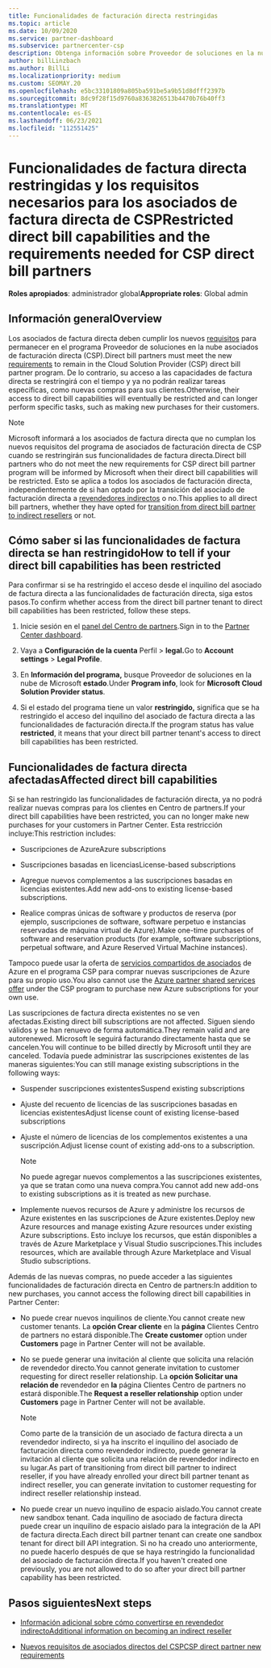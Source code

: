 ```yaml
---
title: Funcionalidades de facturación directa restringidas
ms.topic: article
ms.date: 10/09/2020
ms.service: partner-dashboard
ms.subservice: partnercenter-csp
description: Obtenga información sobre Proveedor de soluciones en la nube asociados de facturación directa (CSP) y qué hacer para evitar que las funcionalidades se restringen. Averigón si las funcionalidades se han restringido.
author: billLinzbach
ms.author: BillLi
ms.localizationpriority: medium
ms.custom: SEOMAY.20
ms.openlocfilehash: e5bc33101809a805ba591be5a9b51d8dfff2397b
ms.sourcegitcommit: 8dc9f28f15d9760a8363826513b4470b76b40ff3
ms.translationtype: MT
ms.contentlocale: es-ES
ms.lasthandoff: 06/23/2021
ms.locfileid: "112551425"
---
```

# <a name="restricted-direct-bill-capabilities-and-the-requirements-needed-for-csp-direct-bill-partners"></a><span data-ttu-id="eb814-104">Funcionalidades de factura directa restringidas y los requisitos necesarios para los asociados de factura directa de CSP</span><span class="sxs-lookup"><span data-stu-id="eb814-104">Restricted direct bill capabilities and the requirements needed for CSP direct bill partners</span></span>

<span data-ttu-id="eb814-105">**Roles apropiados**: administrador global</span><span class="sxs-lookup"><span data-stu-id="eb814-105">**Appropriate roles**: Global admin</span></span>

## <a name="overview"></a><span data-ttu-id="eb814-106">Información general</span><span class="sxs-lookup"><span data-stu-id="eb814-106">Overview</span></span>

<span data-ttu-id="eb814-107">Los asociados de factura directa deben cumplir los nuevos [requisitos](direct-partner-new-requirements.md) para permanecer en el programa Proveedor de soluciones en la nube asociados de facturación directa (CSP).</span><span class="sxs-lookup"><span data-stu-id="eb814-107">Direct bill partners must meet the new [requirements](direct-partner-new-requirements.md) to remain in the Cloud Solution Provider (CSP) direct bill partner program.</span></span> <span data-ttu-id="eb814-108">De lo contrario, su acceso a las capacidades de factura directa se restringirá con el tiempo y ya no podrán realizar tareas específicas, como nuevas compras para sus clientes.</span><span class="sxs-lookup"><span data-stu-id="eb814-108">Otherwise, their access to direct bill capabilities will eventually be restricted and can longer perform specific tasks, such as making new purchases for their customers.</span></span>

> [!Note]
> <span data-ttu-id="eb814-109">Microsoft informará a los asociados de factura directa que no cumplan los nuevos requisitos del programa de asociados de facturación directa de CSP cuando se restringirán sus funcionalidades de factura directa.</span><span class="sxs-lookup"><span data-stu-id="eb814-109">Direct bill partners who do not meet the new requirements for CSP direct bill partner program will be informed by Microsoft when their direct bill capabilities will be restricted.</span></span> <span data-ttu-id="eb814-110">Esto se aplica a todos los asociados de facturación directa, independientemente de si han optado por la transición del asociado de facturación directa a [revendedores indirectos](transition-direct-to-indirect.md) o no.</span><span class="sxs-lookup"><span data-stu-id="eb814-110">This applies to all direct bill partners, whether they have opted for [transition from direct bill partner to indirect resellers](transition-direct-to-indirect.md) or not.</span></span>  

## <a name="how-to-tell-if-your-direct-bill-capabilities-has-been-restricted"></a><span data-ttu-id="eb814-111">Cómo saber si las funcionalidades de factura directa se han restringido</span><span class="sxs-lookup"><span data-stu-id="eb814-111">How to tell if your direct bill capabilities has been restricted</span></span>

<span data-ttu-id="eb814-112">Para confirmar si se ha restringido el acceso desde el inquilino del asociado de factura directa a las funcionalidades de facturación directa, siga estos pasos.</span><span class="sxs-lookup"><span data-stu-id="eb814-112">To confirm whether access from the direct bill partner tenant to direct bill capabilities has been restricted, follow these steps.</span></span>

1. <span data-ttu-id="eb814-113">Inicie sesión en el [panel del Centro de partners](https://partner.microsoft.com/dashboard).</span><span class="sxs-lookup"><span data-stu-id="eb814-113">Sign in to the [Partner Center dashboard](https://partner.microsoft.com/dashboard).</span></span>

2. <span data-ttu-id="eb814-114">Vaya a **Configuración de la cuenta** Perfil  >  **legal.**</span><span class="sxs-lookup"><span data-stu-id="eb814-114">Go to **Account settings** > **Legal Profile**.</span></span>

3. <span data-ttu-id="eb814-115">En **Información del programa,** busque Proveedor de soluciones en la nube de Microsoft **estado**.</span><span class="sxs-lookup"><span data-stu-id="eb814-115">Under **Program info**, look for **Microsoft Cloud Solution Provider status**.</span></span>

4. <span data-ttu-id="eb814-116">Si el estado del programa tiene un valor **restringido,** significa que se ha restringido el acceso del inquilino del asociado de factura directa a las funcionalidades de facturación directa.</span><span class="sxs-lookup"><span data-stu-id="eb814-116">If the program status has value **restricted**, it means that your direct bill partner tenant's access to direct bill capabilities has been restricted.</span></span>

## <a name="affected-direct-bill-capabilities"></a><span data-ttu-id="eb814-117">Funcionalidades de factura directa afectadas</span><span class="sxs-lookup"><span data-stu-id="eb814-117">Affected direct bill capabilities</span></span>

<span data-ttu-id="eb814-118">Si se han restringido las funcionalidades de facturación directa, ya no podrá realizar nuevas compras para los clientes en Centro de partners.</span><span class="sxs-lookup"><span data-stu-id="eb814-118">If your direct bill capabilities have been restricted, you can no longer make new purchases for your customers in Partner Center.</span></span> <span data-ttu-id="eb814-119">Esta restricción incluye:</span><span class="sxs-lookup"><span data-stu-id="eb814-119">This restriction includes:</span></span>

- <span data-ttu-id="eb814-120">Suscripciones de Azure</span><span class="sxs-lookup"><span data-stu-id="eb814-120">Azure subscriptions</span></span>

- <span data-ttu-id="eb814-121">Suscripciones basadas en licencias</span><span class="sxs-lookup"><span data-stu-id="eb814-121">License-based subscriptions</span></span>

- <span data-ttu-id="eb814-122">Agregue nuevos complementos a las suscripciones basadas en licencias existentes.</span><span class="sxs-lookup"><span data-stu-id="eb814-122">Add new add-ons to existing license-based subscriptions.</span></span>

- <span data-ttu-id="eb814-123">Realice compras únicas de software y productos de reserva (por ejemplo, suscripciones de software, software perpetuo e instancias reservadas de máquina virtual de Azure).</span><span class="sxs-lookup"><span data-stu-id="eb814-123">Make one-time purchases of software and reservation products (for example, software subscriptions, perpetual software, and Azure Reserved Virtual Machine instances).</span></span>

<span data-ttu-id="eb814-124">Tampoco puede usar la oferta de [servicios compartidos de asociados](shared-services.md) de Azure en el programa CSP para comprar nuevas suscripciones de Azure para su propio uso.</span><span class="sxs-lookup"><span data-stu-id="eb814-124">You also cannot use the [Azure partner shared services offer](shared-services.md) under the CSP program to purchase new Azure subscriptions for your own use.</span></span>

<span data-ttu-id="eb814-125">Las suscripciones de factura directa existentes no se ven afectadas.</span><span class="sxs-lookup"><span data-stu-id="eb814-125">Existing direct bill subscriptions are not affected.</span></span> <span data-ttu-id="eb814-126">Siguen siendo válidos y se han renuevo de forma automática.</span><span class="sxs-lookup"><span data-stu-id="eb814-126">They remain valid and are autorenewed.</span></span> <span data-ttu-id="eb814-127">Microsoft le seguirá facturando directamente hasta que se cancelen.</span><span class="sxs-lookup"><span data-stu-id="eb814-127">You will continue to be billed directly by Microsoft until they are canceled.</span></span> <span data-ttu-id="eb814-128">Todavía puede administrar las suscripciones existentes de las maneras siguientes:</span><span class="sxs-lookup"><span data-stu-id="eb814-128">You can still manage existing subscriptions in the following ways:</span></span>

- <span data-ttu-id="eb814-129">Suspender suscripciones existentes</span><span class="sxs-lookup"><span data-stu-id="eb814-129">Suspend existing subscriptions</span></span>

- <span data-ttu-id="eb814-130">Ajuste del recuento de licencias de las suscripciones basadas en licencias existentes</span><span class="sxs-lookup"><span data-stu-id="eb814-130">Adjust license count of existing license-based subscriptions</span></span>

- <span data-ttu-id="eb814-131">Ajuste el número de licencias de los complementos existentes a una suscripción.</span><span class="sxs-lookup"><span data-stu-id="eb814-131">Adjust license count of existing add-ons to a subscription.</span></span> 

    >[!Note]
    ><span data-ttu-id="eb814-132">No puede agregar nuevos complementos a las suscripciones existentes, ya que se tratan como una nueva compra.</span><span class="sxs-lookup"><span data-stu-id="eb814-132">You cannot add new add-ons to existing subscriptions as it is treated as new purchase.</span></span>

- <span data-ttu-id="eb814-133">Implemente nuevos recursos de Azure y administre los recursos de Azure existentes en las suscripciones de Azure existentes.</span><span class="sxs-lookup"><span data-stu-id="eb814-133">Deploy new Azure resources and manage existing Azure resources under existing Azure subscriptions.</span></span> <span data-ttu-id="eb814-134">Esto incluye los recursos, que están disponibles a través de Azure Marketplace y Visual Studio suscripciones.</span><span class="sxs-lookup"><span data-stu-id="eb814-134">This includes resources, which are available through Azure Marketplace and Visual Studio subscriptions.</span></span>

<span data-ttu-id="eb814-135">Además de las nuevas compras, no puede acceder a las siguientes funcionalidades de facturación directa en Centro de partners:</span><span class="sxs-lookup"><span data-stu-id="eb814-135">In addition to new purchases, you cannot access the following direct bill capabilities in Partner Center:</span></span>

- <span data-ttu-id="eb814-136">No puede crear nuevos inquilinos de cliente.</span><span class="sxs-lookup"><span data-stu-id="eb814-136">You cannot create new customer tenants.</span></span> <span data-ttu-id="eb814-137">La **opción Crear cliente** en la **página** Clientes Centro de partners no estará disponible.</span><span class="sxs-lookup"><span data-stu-id="eb814-137">The **Create customer** option under **Customers** page in Partner Center will not be available.</span></span>

- <span data-ttu-id="eb814-138">No se puede generar una invitación al cliente que solicita una relación de revendedor directo.</span><span class="sxs-lookup"><span data-stu-id="eb814-138">You cannot generate invitation to customer requesting for direct reseller relationship.</span></span> <span data-ttu-id="eb814-139">La **opción Solicitar una relación de** revendedor en **la** página Clientes Centro de partners no estará disponible.</span><span class="sxs-lookup"><span data-stu-id="eb814-139">The **Request a reseller relationship** option under **Customers** page in Partner Center will not be available.</span></span>

    >[!NOTE]
    ><span data-ttu-id="eb814-140">Como parte de la transición de un asociado de factura directa a un revendedor indirecto, si ya ha inscrito el inquilino del asociado de facturación directa como revendedor indirecto, puede generar la invitación al cliente que solicita una relación de revendedor indirecto en su lugar.</span><span class="sxs-lookup"><span data-stu-id="eb814-140">As part of transitioning from direct bill partner to indirect reseller, if you have already enrolled your direct bill partner tenant as indirect reseller, you can generate invitation to customer requesting for indirect reseller relationship instead.</span></span>

- <span data-ttu-id="eb814-141">No puede crear un nuevo inquilino de espacio aislado.</span><span class="sxs-lookup"><span data-stu-id="eb814-141">You cannot create new sandbox tenant.</span></span> <span data-ttu-id="eb814-142">Cada inquilino de asociado de factura directa puede crear un inquilino de espacio aislado para la integración de la API de factura directa.</span><span class="sxs-lookup"><span data-stu-id="eb814-142">Each direct bill partner tenant can create one sandbox tenant for direct bill API integration.</span></span> <span data-ttu-id="eb814-143">Si no ha creado uno anteriormente, no puede hacerlo después de que se haya restringido la funcionalidad del asociado de facturación directa.</span><span class="sxs-lookup"><span data-stu-id="eb814-143">If you haven't created one previously, you are not allowed to do so after your direct bill partner capability has been restricted.</span></span>  

## <a name="next-steps"></a><span data-ttu-id="eb814-144">Pasos siguientes</span><span class="sxs-lookup"><span data-stu-id="eb814-144">Next steps</span></span>

- [<span data-ttu-id="eb814-145">Información adicional sobre cómo convertirse en revendedor indirecto</span><span class="sxs-lookup"><span data-stu-id="eb814-145">Additional information on becoming an indirect reseller</span></span>](https://assetsprod.microsoft.com/csp-directbill-to-indirect-transition.pdf)

- [<span data-ttu-id="eb814-146">Nuevos requisitos de asociados directos del CSP</span><span class="sxs-lookup"><span data-stu-id="eb814-146">CSP direct partner new requirements</span></span>](direct-partner-new-requirements.md)
